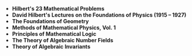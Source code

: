  

<ul>
  
 <li><b><a target="_blank" href="https://github.com/manjunath5496/David-Hilbert-Books/blob/master/dhi(1).pdf" style="text-decoration:none;">Hilbert's 23 Mathematical Problems</a></b></li>
  
<li><b><a target="_blank" href="https://github.com/manjunath5496/David-Hilbert-Books/blob/master/dhi(2).pdf" style="text-decoration:none;">David Hilbert's Lectures on the Foundations of Physics (1915 – 1927)</a></b></li>

<li><b><a target="_blank" href="https://github.com/manjunath5496/David-Hilbert-Books/blob/master/dhi(3).pdf" style="text-decoration:none;">The Foundations of Geometry</a></b></li>                         
  <li><b><a target="_blank" href="https://github.com/manjunath5496/David-Hilbert-Books/blob/master/dhi(4).pdf" style="text-decoration:none;">Methods of Mathematical Physics, Vol. 1</a></b></li>
  
   <li><b><a target="_blank" href="https://github.com/manjunath5496/David-Hilbert-Books/blob/master/dhi(5).pdf" style="text-decoration:none;">Principles of Mathematical Logic</a></b></li>  
   
 <li><b><a target="_blank" href="https://github.com/manjunath5496/David-Hilbert-Books/blob/master/dhi(6).pdf" style="text-decoration:none;">The Theory of Algebraic Number Fields</a></b></li>
  
<li><b><a target="_blank" href="https://github.com/manjunath5496/David-Hilbert-Books/blob/master/dhi(7).pdf" style="text-decoration:none;"> Theory of Algebraic Invariants</a></b></li>




     
 </ul>
